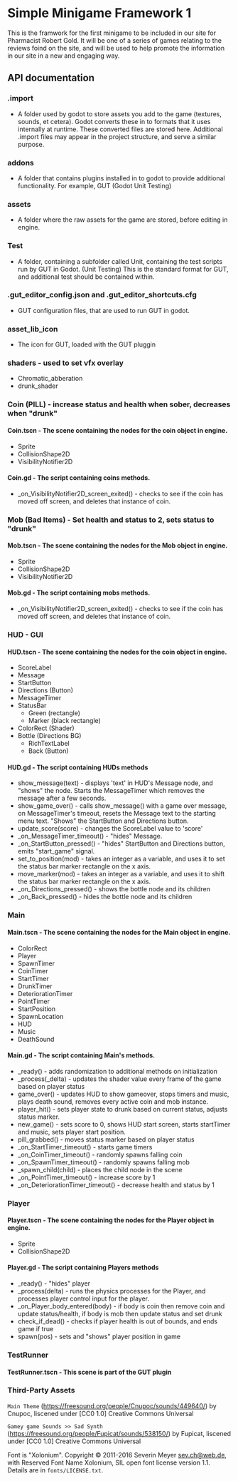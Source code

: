 # Simple Minigame Framework 1
This is the framwork for the first minigame to be included in our site for Pharmacist Robert Gold.
It will be one of a series of games relating to the reviews foind on the site, and will be used to help
promote the information in our site in a new and engaging way.

## API documentation

### .import
- A folder used by godot to store assets you add to the game (textures, sounds, et cetera).
Godot converts these in to formats that it uses internally at runtime. These converted files are stored here.
Additional .import files may appear in the project structure, and serve a similar purpose.

### addons
- A folder that contains plugins installed in to godot to provide additional functionality. For example, GUT (Godot Unit Testing)

### assets
- A folder where the raw assets for the game are stored, before editing in engine.

### Test
- A folder, containing a subfolder called Unit, containing the test scripts run by GUT in Godot. (Unit Testing)
This is the standard format for GUT, and additional test should be contained within.

### .gut_editor_config.json and .gut_editor_shortcuts.cfg
- GUT configuration files, that are used to run GUT in godot.

### asset_lib_icon
- The icon for GUT, loaded with the GUT pluggin

### shaders - used to set vfx overlay
- Chromatic_abberation
- drunk_shader

### Coin (PILL) - increase status and health when sober, decreases when "drunk"
#### Coin.tscn - The scene containing the nodes for the coin object in engine.
- Sprite
- CollisionShape2D
- VisibilityNotifier2D
#### Coin.gd - The script containing coins methods.
- _on_VisibilityNotifier2D_screen_exited() - checks to see if the coin has moved off screen, and deletes that instance of coin.

### Mob (Bad Items) - Set health and status to 2, sets status to "drunk"
#### Mob.tscn - The scene containing the nodes for the Mob object in engine.
- Sprite
- CollisionShape2D
- VisibilityNotifier2D
#### Mob.gd - The script containing mobs methods.
- _on_VisibilityNotifier2D_screen_exited() - checks to see if the coin has moved off screen, and deletes that instance of coin.

### HUD - GUI
#### HUD.tscn - The scene containing the nodes for the coin object in engine.
- ScoreLabel
- Message
- StartButton
- Directions (Button)
- MessageTimer
- StatusBar
   - Green (rectangle)
   - Marker (black rectangle)
- ColorRect (Shader)
- Bottle (Directions BG)
  - RichTextLabel
  - Back (Button)
#### HUD.gd - The script containing HUDs methods
- show_message(text) - displays 'text' in HUD's Message node, and "shows" the node. Starts the MessageTimer which removes the message after a few seconds.
- show_game_over() - calls show_message() with a game over message, on MessageTimer's timeout, resets the Message text to the starting menu text. "Shows" the StartButton and Directions button.
- update_score(score) - changes the ScoreLabel value to 'score'
- _on_MessageTimer_timeout() - "hides" Message.
- _on_StartButton_pressed() - "hides" StartButton and Directions button, emits "start_game" signal.
- set_to_position(mod) - takes an integer as a variable, and uses it to set the status bar marker rectangle on the x axis.
- move_marker(mod) - takes an integer as a variable, and uses it to shift the status bar marker rectangle on the x axis.
- _on_Directions_pressed() - shows the bottle node and its children
- _on_Back_pressed() - hides the bottle node and its children

### Main
#### Main.tscn - The scene containing the nodes for the Main object in engine.
- ColorRect
- Player
- SpawnTimer
- CoinTimer
- StartTimer
- DrunkTimer
- DeteriorationTimer
- PointTimer
- StartPosition
- SpawnLocation
- HUD
- Music
- DeathSound
#### Main.gd - The script containing Main's methods.
- _ready() - adds randomization to additional methods on initialization
- _process(_delta) - updates the shader value every frame of the game based on player status
- game_over() - updates HUD to show gameover, stops timers and music, plays death sound, removes every active coin and mob instance.
- player_hit() - sets player state to drunk based on current status, adjusts status marker.
- new_game() - sets score to 0, shows HUD start screen, starts startTimer and music, sets player start position.
- pill_grabbed() - moves status marker based on player status
- _on_StartTimer_timeout() - starts game timers
- _on_CoinTimer_timeout() - randomly spawns falling coin
- _on_SpawnTimer_timeout() - randomly spawns falling mob
- _spawn_child(child) - places the child node in the scene
- _on_PointTimer_timeout() - increase score by 1
- _on_DeteriorationTimer_timeout() - decrease health and status by 1

### Player
#### Player.tscn - The scene containing the nodes for the Player object in engine.
- Sprite
- CollisionShape2D
#### Player.gd - The script containing Players methods
- _ready() - "hides" player
- _process(delta) - runs the physics processes for the Player, and processes player control input for the player.
- _on_Player_body_entered(body) - if body is coin then remove coin and update status/health, if body is mob then update status and set drunk
- check_if_dead() - checks if player health is out of bounds, and ends game if true
- spawn(pos) - sets and "shows" player position in game

### TestRunner
#### TestRunner.tscn - This scene is part of the GUT plugin

### Third-Party Assets

`Main Theme` (https://freesound.org/people/Cnupoc/sounds/449640/) by Cnupoc, liscened under [CC0 1.0] Creative Commons Universal

`Gamey game Sounds >> Sad Synth` (https://freesound.org/people/Fupicat/sounds/538150/) by Fupicat, liscened under [CC0 1.0] Creative Commons Universal

Font is "Xolonium". Copyright &copy; 2011-2016 Severin Meyer
<sev.ch@web.de>, with Reserved Font Name Xolonium, SIL open font license
version 1.1. Details are in `fonts/LICENSE.txt`.
